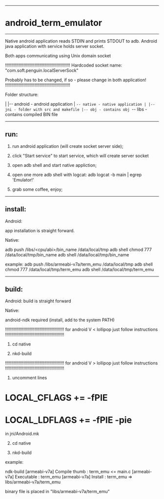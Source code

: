 -----------------------------------------------------
# android_term_emulator
-----------------------------------------------------

Native android application reads STDIN and prints STDOUT to adb. 
Android java application with service holds server socket. 

Both apps communicating using Unix domain socket 


!!!!!!!!!!!!!!!!!!!!!!!!!!!!!!!!!!!!!!!!!!!!!!!!!!!!! 
Hardcoded socket name: "com.soft.penguin.localServerSock"

Probably has to be changed, if so - please change in both application!
!!!!!!!!!!!!!!!!!!!!!!!!!!!!!!!!!!!!!!!!!!!!!!!!!!!!!

Folder structure:

|
|-- android - android application
|
`-- native - native application
    |
    |-- jni - folder with src and makefile
    |-- obj - contains obj
    `-- libs - contains compiled BIN file

-----------------------------------------------------
run:
-----------------------------------------------------

1. run android application (will create socket server side); 

2. click "Start service" to start service, which will create server socket

3. open adb shell and start native appliction;

4. open one more adb shell with logcat: 
adb logcat -b main | egrep 'Emulator!'

5. grab some coffee, enjoy;

-----------------------------------------------------
install:
-----------------------------------------------------

Android:

app installation is straight forward.

Native:

adb push /libs/<cpu/abi>/bin_name /data/local/tmp
adb shell chmod 777 /data/local/tmp/bin_name
adb shell /data/local/tmp/bin_name

example:
adb push /libs/armeabi-v7a/term_emu /data/local/tmp
adb shell chmod 777 /data/local/tmp/term_emu
adb shell /data/local/tmp/term_emu

-----------------------------------------------------
build:
-----------------------------------------------------

Android: 
build is straight forward

Native:

android-ndk required (install, add to the system PATH)

!!!!!!!!!!!!!!!!!!!!!!!!!!!!!!!!!!!!!!!!!!!!!!!!
for android V < lollipop just follow instructions
!!!!!!!!!!!!!!!!!!!!!!!!!!!!!!!!!!!!!!!!!!!!!!!!
1. cd native

2. nkd-build

!!!!!!!!!!!!!!!!!!!!!!!!!!!!!!!!!!!!!!!!!!!!!!!!
for android V > lollipop just follow instructions
!!!!!!!!!!!!!!!!!!!!!!!!!!!!!!!!!!!!!!!!!!!!!!!!
1. uncomment lines
# LOCAL_CFLAGS += -fPIE
# LOCAL_LDFLAGS += -fPIE -pie
in jni/Android.mk

2. cd native

3. nkd-build

example:

ndk-build 
[armeabi-v7a] Compile thumb  : term_emu <= main.c
[armeabi-v7a] Executable     : term_emu
[armeabi-v7a] Install        : term_emu => libs/armeabi-v7a/term_emu

binary file is placed in "libs/armeabi-v7a/term_emu"
